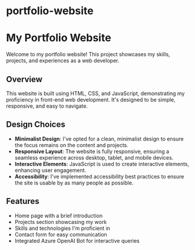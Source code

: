# portfolio-website
# My Portfolio Website

Welcome to my portfolio website! This project showcases my skills, projects, and experiences as a web developer.

## Overview

This website is built using HTML, CSS, and JavaScript, demonstrating my proficiency in front-end web development. It's designed to be simple, responsive, and easy to navigate.

## Design Choices

- **Minimalist Design**: I've opted for a clean, minimalist design to ensure the focus remains on the content and projects.
- **Responsive Layout**: The website is fully responsive, ensuring a seamless experience across desktop, tablet, and mobile devices.
- **Interactive Elements**: JavaScript is used to create interactive elements, enhancing user engagement.
- **Accessibility**: I've implemented accessibility best practices to ensure the site is usable by as many people as possible.

## Features

- Home page with a brief introduction
- Projects section showcasing my work
- Skills and technologies I'm proficient in
- Contact form for easy communication
- Integrated Azure OpenAI Bot for interactive queries
